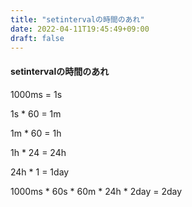 ```yaml
---
title: "setintervalの時間のあれ"
date: 2022-04-11T19:45:49+09:00
draft: false
---
```


#### setintervalの時間のあれ

1000ms = 1s

1s * 60 = 1m

1m * 60 = 1h

1h * 24 = 24h

24h * 1 = 1day

1000ms * 60s * 60m * 24h * 2day = 2day